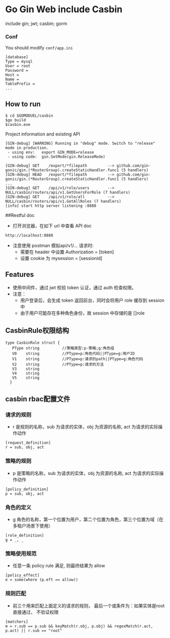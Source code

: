 # Go Gin Web include Casbin

include gin; jwt; casbin; gorm

### Conf

You should modify `conf/app.ini`

```
[database]
Type = mysql
User = root
Password =
Host = 
Name = 
TablePrefix = 
...
```

## How to run

```
$ cd $GOMODUEL/casbin
$go build
$casbin.exe
```

Project information and existing API

```
[GIN-debug] [WARNING] Running in "debug" mode. Switch to "release" mode in production.
 - using env:	export GIN_MODE=release
 - using code:	gin.SetMode(gin.ReleaseMode)

[GIN-debug] GET    /export/*filepath         --> github.com/gin-gonic/gin.(*RouterGroup).createStaticHandler.func1 (5 handlers)
[GIN-debug] HEAD   /export/*filepath         --> github.com/gin-gonic/gin.(*RouterGroup).createStaticHandler.func1 (5 handlers)
...
[GIN-debug] GET    /api/v1/role/users        --> NULL/casbin/routers/api/v1.GetUsersForRole (7 handlers)
[GIN-debug] GET    /api/v1/role/all          --> NULL/casbin/routers/api/v1.GetAllRoles (7 handlers)
[info] start http server listening :8880

```
##Restful doc

+ 打开浏览器，在如下 url 中查看 API doc
```
http://localhost:8880
```
+ 注意使用 postman 模拟api/v1/... 请求时:
  + 需要在 header 中设置 Authorization = [token] 
  + 设置 cookie 为 mysession = [sessionid]

## Features

+ 使用中间件，通过 jwt 校验 token 认证，通过 auth 检查权限。
+ 注意：
  + 用户登录后，会生成 token 返回前台，同时会将用户 role 缓存到 session 中
  + 由于用户可能存在多种角色身份，故 session 中存储的是 []role 


## CasbinRule权限结构
   
   ```
   type CasbinRule struct {
      PType string          //策略类型:p-策略;g:角色组
      V0    string          //PType=p:角色代码||PType=g:用户ID
      V1    string          //PType=p:请求的path||PType=g:角色代码
      V2    string          //PType=p:请求的方法
      V3    string 
      V4    string 
      V5    string 
     }
   ```

## casbin rbac配置文件

### 请求的规则
+ r 是规则的名称，sub 为请求的实体，obj 为资源的名称, act 为请求的实际操作动作
```
[request_definition]
r = sub, obj, act
```

### 策略的规则
+ p 是策略的名称，sub 为请求的实体，obj 为资源的名称, act 为请求的实际操作动作
```
[policy_definition]
p = sub, obj, act
```

### 角色的定义
+ g 角色的名称，第一个位置为用户，第二个位置为角色，第三个位置为域（在多租户场景下使用）
```
[role_definition]
g = _, _
```

### 策略使用规范
+ 任意一条 policy rule 满足, 则最终结果为 allow
```
[policy_effect]
e = some(where (p.eft == allow))
```

### 规则匹配
+ 前三个用来匹配上面定义的请求的规则， 最后一个或条件为：如果实体是root 直接通过， 不验证权限
```
[matchers]
m = r.sub == p.sub && keyMatch(r.obj, p.obj) && regexMatch(r.act, p.act) || r.sub == "root"
```